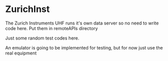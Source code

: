 # ZurichInst

The Zurich Instruments UHF runs it's own data server so no need to write
code here. Put them in remoteAPIs directory

Just some random test codes here.

An emulator is going to be implemented for testing, but for now just use the
real equipment